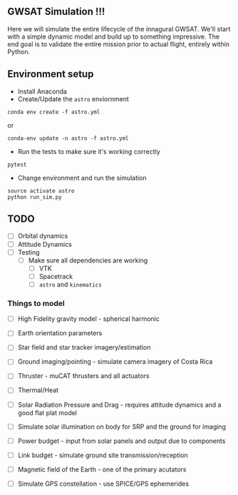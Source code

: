 ## GWSAT Simulation !!!

Here we will simulate the entire lifecycle of the innagural GWSAT.
We'll start with a simple dynamic model and build up to something impressive.
The end goal is to validate the entire mission prior to actual flight, entirely within Python. 

## Environment setup

* Install Anaconda
* Create/Update the `astro` enviornment

~~~
conda env create -f astro.yml
~~~

or

~~~ 
conda-env update -n astro -f astro.yml
~~~

* Run the tests to make sure it's working correctly

~~~
pytest
~~~

* Change environment and run the simulation

~~~
source activate astro
python run_sim.py
~~~

## TODO

* [ ] Orbital dynamics
* [ ] Attitude Dynamics
* [ ] Testing
    * [ ] Make sure all dependencies are working
        * [ ] VTK
        * [ ] Spacetrack
        * [ ] `astro` and `kinematics`

### Things to model

* [ ] High Fidelity gravity model - spherical harmonic
* [ ] Earth orientation parameters
* [ ] Star field and star tracker imagery/estimation
* [ ] Ground imaging/pointing - simulate camera imagery of Costa Rica
* [ ] Thruster - muCAT thrusters and all actuators
* [ ] Thermal/Heat 
* [ ] Solar Radiation Pressure and Drag - requires attitude dynamics and a good flat plat model
* [ ] Simulate solar illumination on body for SRP and the ground for imaging
* [ ] Power budget - input from solar panels and output due to components
* [ ] Link budget - simulate ground site transmission/reception
* [ ] Magnetic field of the Earth - one of the primary acutators
* [ ] Simulate GPS constellation - use SPICE/GPS ephemerides



